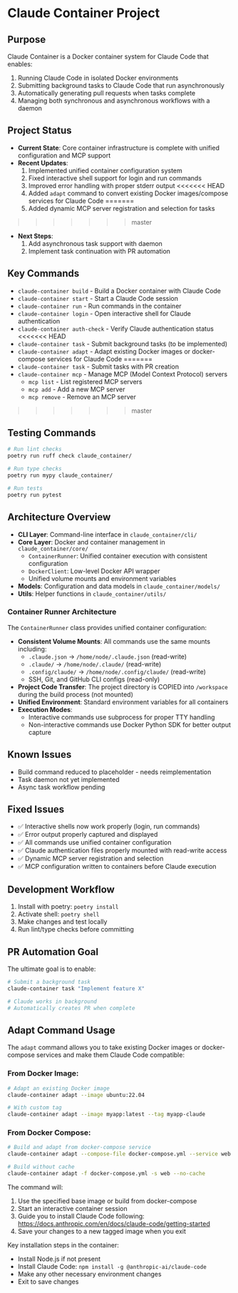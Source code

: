 # Claude Container Project

## Purpose
Claude Container is a Docker container system for Claude Code that enables:
1. Running Claude Code in isolated Docker environments
2. Submitting background tasks to Claude Code that run asynchronously
3. Automatically generating pull requests when tasks complete
4. Managing both synchronous and asynchronous workflows with a daemon

## Project Status
- **Current State**: Core container infrastructure is complete with unified configuration and MCP support
- **Recent Updates**:
  1. Implemented unified container configuration system
  2. Fixed interactive shell support for login and run commands
  3. Improved error handling with proper stderr output
<<<<<<< HEAD
  4. Added `adapt` command to convert existing Docker images/compose services for Claude Code
=======
  4. Added dynamic MCP server registration and selection for tasks
>>>>>>> master
- **Next Steps**: 
  1. Add asynchronous task support with daemon
  2. Implement task continuation with PR automation

## Key Commands
- `claude-container build` - Build a Docker container with Claude Code
- `claude-container start` - Start a Claude Code session
- `claude-container run` - Run commands in the container
- `claude-container login` - Open interactive shell for Claude authentication
- `claude-container auth-check` - Verify Claude authentication status
<<<<<<< HEAD
- `claude-container task` - Submit background tasks (to be implemented)
- `claude-container adapt` - Adapt existing Docker images or docker-compose services for Claude Code
=======
- `claude-container task` - Submit tasks with PR creation
- `claude-container mcp` - Manage MCP (Model Context Protocol) servers
  - `mcp list` - List registered MCP servers
  - `mcp add` - Add a new MCP server
  - `mcp remove` - Remove an MCP server
>>>>>>> master

## Testing Commands
```bash
# Run lint checks
poetry run ruff check claude_container/

# Run type checks  
poetry run mypy claude_container/

# Run tests
poetry run pytest
```

## Architecture Overview
- **CLI Layer**: Command-line interface in `claude_container/cli/`
- **Core Layer**: Docker and container management in `claude_container/core/`
  - `ContainerRunner`: Unified container execution with consistent configuration
  - `DockerClient`: Low-level Docker API wrapper
  - Unified volume mounts and environment variables
- **Models**: Configuration and data models in `claude_container/models/`
- **Utils**: Helper functions in `claude_container/utils/`

### Container Runner Architecture
The `ContainerRunner` class provides unified container configuration:
- **Consistent Volume Mounts**: All commands use the same mounts including:
  - `.claude.json` → `/home/node/.claude.json` (read-write)
  - `.claude/` → `/home/node/.claude/` (read-write)
  - `.config/claude/` → `/home/node/.config/claude/` (read-write)
  - SSH, Git, and GitHub CLI configs (read-only)
- **Project Code Transfer**: The project directory is COPIED into `/workspace` during the build process (not mounted)
- **Unified Environment**: Standard environment variables for all containers
- **Execution Modes**:
  - Interactive commands use subprocess for proper TTY handling
  - Non-interactive commands use Docker Python SDK for better output capture

## Known Issues
- Build command reduced to placeholder - needs reimplementation
- Task daemon not yet implemented
- Async task workflow pending

## Fixed Issues
- ✅ Interactive shells now work properly (login, run commands)
- ✅ Error output properly captured and displayed
- ✅ All commands use unified container configuration
- ✅ Claude authentication files properly mounted with read-write access
- ✅ Dynamic MCP server registration and selection
- ✅ MCP configuration written to containers before Claude execution

## Development Workflow
1. Install with poetry: `poetry install`
2. Activate shell: `poetry shell`
3. Make changes and test locally
4. Run lint/type checks before committing

## PR Automation Goal
The ultimate goal is to enable:
```bash
# Submit a background task
claude-container task "Implement feature X"

# Claude works in background
# Automatically creates PR when complete
```

## Adapt Command Usage
The `adapt` command allows you to take existing Docker images or docker-compose services and make them Claude Code compatible:

### From Docker Image:
```bash
# Adapt an existing Docker image
claude-container adapt --image ubuntu:22.04

# With custom tag
claude-container adapt --image myapp:latest --tag myapp-claude
```

### From Docker Compose:
```bash
# Build and adapt from docker-compose service
claude-container adapt --compose-file docker-compose.yml --service web

# Build without cache
claude-container adapt -f docker-compose.yml -s web --no-cache
```

The command will:
1. Use the specified base image or build from docker-compose
2. Start an interactive container session
3. Guide you to install Claude Code following: https://docs.anthropic.com/en/docs/claude-code/getting-started
4. Save your changes to a new tagged image when you exit

Key installation steps in the container:
- Install Node.js if not present
- Install Claude Code: `npm install -g @anthropic-ai/claude-code`
- Make any other necessary environment changes
- Exit to save changes